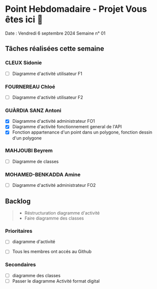 # Point Hebdomadaire - Projet Vous êtes ici 🎯

Date : Vendredi 6 septembre 2024
Semaine n° 01

## Tâches réalisées cette semaine

### CLEUX Sidonie

- [ ] Diagramme d'activité utilisateur F1


### FOURNEREAU Chloé

- [ ] Diagramme d'activité utilisateur F2


### GUÀRDIA SANZ Antoni

- [X] Diagramme d'activité administrateur FO1
- [X] Diagramme d'activité fonctionnement general de l'API
- [X] Fonction appartenance d'un point dans un polygone, fonction dessin d'un polygone

###  MAHJOUBI Beyrem

- [ ] Diagramme de classes


### MOHAMED-BENKADDA Amine

- [ ] Diagramme d'activité administrateur FO2

## Backlog

> - Réstructuration diagramme d'activité
> - Faire diagramme des classes

### Prioritaires

- [ ] diagramme d'activité
- [ ] Tous les membres ont accés au Github


### Secondaires

- [ ] diagramme des classes
- [ ] Passer le diagramme Activité format digital
